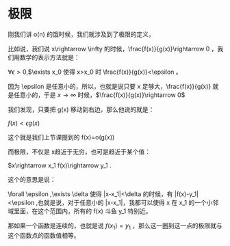 # 极限


刚我们讲 o(n) 的饿时候，我们就涉及到了极限的定义，

比如说，我们说 x\rightarrow \infty 的时候，\frac{f(x)}{g(x)}\rightarrow 0 ，我们用数学的表示方法就是：

$\forall \epsilon >0$,$\exists x_0 使得  x>x_0 时 \frac{f(x)}{g(x)}<\epsilon 。

因为 \epsilon 是任意小的，所以，也就是说只要 x 足够大，\frac{f(x)}{g(x)} 就是任意小的，于是 $x\rightarrow \infty$ 时候，$\frac{f(x)}{g(x)}\rightarrow 0$

我们发现，只要把 g(x) 移动到右边，那么他说的就是：

$f(x)<\epsilon g(x)$

这个就是我们上节课提到的  f(x)=o(g(x))

而极限，不仅是 x趋近于无穷，也可是趋近于某个值：

$x\rightarrow x_1  f(x)\rightarrow y_1  .

这个的意思是说：

\forall \epsilon ,\exists \delta 使得 |x-x_1|<\delta 的时候，有 |f(x)-y_1|<\epsilon ,也就是说，对于任意小的 |x-x_1|，我都可以使得 x 在 x_1 的一个小邻域里面，在这个范围内，所有的 f(x) 斗鱼 y_1 特别近。

那如果一个函数是连续的，也就是说 $f(x_1) = y_1$ ，那么这一圈到这一点的极限就与这个函数点的函数值相等。
